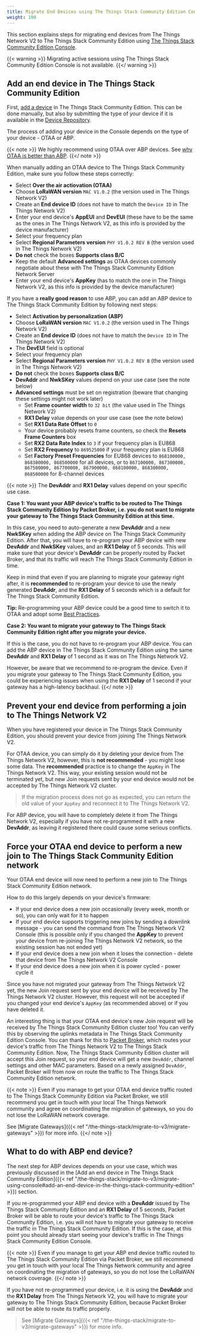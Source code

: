 ```yaml
---
title: Migrate End Devices using The Things Stack Community Edition Console
weight: 100
---
```


This section explains steps for migrating end devices from The Things Network V2 to The Things Stack Community Edition using <a href="https://www.thethingsindustries.com/docs/getting-started/console/" target="_blank">The Things Stack Community Edition Console</a>.

{{< warning >}} Migrating active sessions using The Things Stack Community Edition Console is not available. {{</ warning >}}

## Add an end device in The Things Stack Community Edition

First, <a href="https://www.thethingsindustries.com/docs/devices/adding-devices/" target="_blank">add a device</a> in The Things Stack Community Edition. This can be done manually, but also by submitting the type of your device if it is available in the <a href="https://thethingsindustries.com/docs/integrations/payload-formatters/device-repo/" target="_blank">Device Repository</a>.

The process of adding your device in the Console depends on the type of your device - OTAA or ABP.

{{< note >}} We highly recommend using OTAA over ABP devices. See <a href="https://www.thethingsindustries.com/docs/devices/abp-vs-otaa/" target="_blank">why OTAA is better than ABP</a>. {{</ note >}}

When manually adding an OTAA device to The Things Stack Community Edition, make sure you follow these steps correctly:

- Select **Over the air actiovation (OTAA)**
- Choose **LoRaWAN version** `MAC V1.0.2` (the version used in The Things Network V2)
- Create an **End device ID** (does not have to match the `Device ID` in The Things Network V2)
- Enter your end device's **AppEUI** and **DevEUI** (these have to be the same as the ones in The Things Network V2, as this info is provided by the device manufacturer)
- Select your frequency plan
- Select **Regional Parameters version** `PHY V1.0.2 REV B` (the version used in The Things Network V2)
- **Do not** check the boxes **Supports class B/C**
- Keep the default **Advanced settings** as OTAA devices commonly negotiate about these with The Things Stack Community Edition Network Server
- Enter your end device's **AppKey** (has to match the one in The Things Network V2, as this info is provided by the device manufacturer)

If you have a **really good reason** to use ABP, you can add an ABP device to The Things Stack Community Edition by following next steps:

- Select **Activation by personalization (ABP)**
- Choose **LoRaWAN version** `MAC V1.0.2` (the version used in The Things Network V2)
- Create an **End device ID** (does not have to match the `Device ID` in The Things Network V2)
- The **DevEUI** field is optional
- Select your frequency plan
- Select **Regional Parameters version** `PHY V1.0.2 REV B` (the version used in The Things Network V2)
- **Do not** check the boxes **Supports class B/C**
- **DevAddr** and **NwkSKey** values depend on your use case (see the note below)
- **Advanced settings** must be set on registration (beware that changing these settings might not work later)
    - Set **Frame counter width** to `32 bit` (the value used in The Things Network V2)
    - **RX1 Delay** value depends on your use case (see the note below)
    - Set **RX1 Data Rate Offset** to `0`
    - Your device probably resets frame counters, so check the **Resets Frame Counters** box
    - Set **RX2 Data Rate Index** to `3` if your frequency plan is EU868 
    - Set **RX2 Frequency** to `869525000` if your frequency plan is EU868
    - Set **Factory Preset Frequencies** for EU868 devices to `868100000, 868300000, 868500000` for all devices, or to `867100000, 867300000, 867500000, 867700000, 867900000, 868100000, 868300000, 868500000` for 8-channel devices

{{< note >}} The **DevAddr** and **RX1 Delay** values depend on your specific use case. 

**Case 1: You want your ABP device's traffic to be routed to The Things Stack Community Edition by Packet Broker, i.e. you do not want to migrate your gateway to The Things Stack Community Edition at this time.**

In this case, you need to auto-generate a new **DevAddr** and a new **NwkSKey** when adding the ABP device on The Things Stack Community Edition. After that, you will have to re-program your ABP device with new **DevAddr** and **NwkSKey** values, and an **RX1 Delay** of 5 seconds. This will make sure that your device's **DevAddr** can be properly routed by Packet Broker, and that its traffic will reach The Things Stack Community Edition in time.

Keep in mind that even if you are planning to migrate your gateway right after, it is **recommended** to re-program your device to use the newly generated **DevAddr**, and the **RX1 Delay** of 5 seconds which is a default for The Things Stack Community Edition.

**Tip:** Re-programming your ABP device could be a good time to switch it to OTAA and adopt some <a href="https://www.thethingsindustries.com/docs/devices/best-practices/" target="_blank">Best Practices</a>.

**Case 2: You want to migrate your gateway to The Things Stack Community Edition right after you migrate your device.** 

If this is the case, you do not have to re-program your ABP device. You can add the ABP device in The Things Stack Community Edition using the same **DevAddr** and **RX1 Delay** of 1 second as it was on The Things Network V2. 

However, be aware that we recommend to re-program the device. Even if you migrate your gateway to The Things Stack Community Edition, you could be experiencing issues when using the **RX1 Delay** of 1 second if your gateway has a high-latency backhaul. {{</ note >}}

## Prevent your end device from performing a join to The Things Network V2

When you have registered your device in The Things Stack Community Edition, you should prevent your device from joining The Things Network V2. 

For OTAA device, you can simply do it by deleting your device from The Things Network V2, however, this is **not recommended** - you might lose some data. The **recommended** practice is to change the `AppKey` in The Things Network V2. This way, your existing session would not be terminated yet, but new Join requests sent by your end device would not be accepted by The Things Network V2 cluster. 

> If the migration process does not go as expected, you can return the old value of your `AppKey` and reconnect it to The Things Network V2.

For ABP device, you will have to completely delete it from The Things Network V2, especially if you have not re-programmed it with a new **DevAddr**, as leaving it registered there could cause some serious conflicts.

## Force your OTAA end device to perform a new join to The Things Stack Community Edition network

Your OTAA end device will now need to perform a new join to The Things Stack Community Edition network. 

How to do this largely depends on your device's firmware:

- If your end device does a new join occasionally (every week, month or so), you can only wait for it to happen
- If your end device supports triggering new joins by sending a downlink message - you can send the command from The Things Network V2 Console (this is possible only if you changed the **AppKey** to prevent your device from re-joining The Things Network V2 network, so the existing session has not ended yet)
- If your end device does a new join when it loses the connection - delete that device from The Things Network V2 Console
- If your end device does a new join when it is power cycled - power cycle it 

Since you have not migrated your gateway from The Things Network V2 yet, the new Join request sent by your end device will be received by The Things Network V2 cluster. However, this request will not be accepted if you changed your end device's `AppKey` (as recommended above) or if you have deleted it.

An interesting thing is that your OTAA end device's new Join request will be received by The Things Stack Community Edition cluster too! You can verify this by observing the uplinks metadata in The Things Stack Community Edition Console. You can thank for this to <a href="https://www.thethingsindustries.com/docs/reference/peering/#packet-broker" target="_blank">Packet Broker</a>, which routes your device's traffic from The Things Network V2 to The Things Stack Community Edition. Now, The Things Stack Community Edition cluster will accept this Join request, so your end device will get a new `DevAddr`, channel settings and other MAC parameters. Based on a newly assigned `DevAddr`, Packet Broker will from now on route the traffic to The Things Stack Community Edition network.

{{< note >}} Even if you manage to get your OTAA end device traffic routed to The Things Stack Community Edition via Packet Broker, we still recommend you get in touch with your local The Things Network community and agree on coordinating the migration of gateways, so you do not lose the LoRaWAN network coverage. 

See [Migrate Gateways]({{< ref "/the-things-stack/migrate-to-v3/migrate-gateways" >}}) for more info. {{</ note >}}

## What to do with ABP end device?

The next step for ABP devices depends on your use case, which was previously discussed in the [Add an end device in The Things Stack Community Edition]({{< ref "/the-things-stack/migrate-to-v3/migrate-using-console#add-an-end-device-in-the-things-stack-community-edition" >}}) section. 

If you re-programmed your ABP end device with a **DevAddr** issued by The Things Stack Community Edition and an **RX1 Delay** of 5 seconds, Packet Broker will be able to route your device's traffic to The Things Stack Community Edition, i.e. you will not have to migrate your gateway to receive the traffic in The Things Stack Community Edition. If this is the case, at this point you should already start seeing your device's traffic in The Things Stack Community Edition Console. 

{{< note >}} Even if you manage to get your ABP end device traffic routed to The Things Stack Community Edition via Packet Broker, we still recommend you get in touch with your local The Things Network community and agree on coordinating the migration of gateways, so you do not lose the LoRaWAN network coverage. {{</ note >}}

If you have not re-programmed your device, i.e. it is using the **DevAddr** and the **RX1 Delay** from The Things Network V2, you will have to migrate your gateway to The Things Stack Community Edition, because Packet Broker will not be able to route its traffic properly. 

> See [Migrate Gateways]({{< ref "/the-things-stack/migrate-to-v3/migrate-gateways" >}}) for more info.
